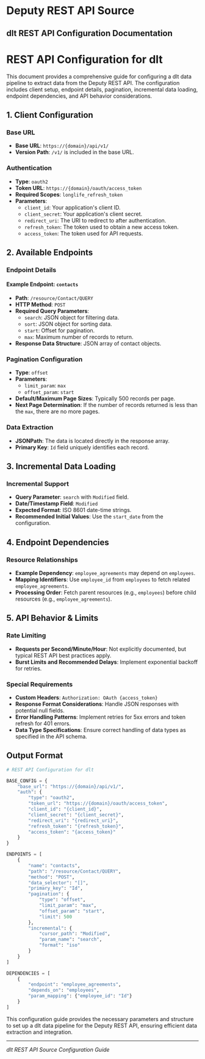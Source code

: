 # Deputy REST API Source

## dlt REST API Configuration Documentation

# REST API Configuration for dlt

This document provides a comprehensive guide for configuring a dlt data pipeline to extract data from the Deputy REST API. The configuration includes client setup, endpoint details, pagination, incremental data loading, endpoint dependencies, and API behavior considerations.

## 1. Client Configuration

### Base URL
- **Base URL**: `https://{domain}/api/v1/`
- **Version Path**: `/v1/` is included in the base URL.

### Authentication
- **Type**: `oauth2`
- **Token URL**: `https://{domain}/oauth/access_token`
- **Required Scopes**: `longlife_refresh_token`
- **Parameters**:
  - `client_id`: Your application's client ID.
  - `client_secret`: Your application's client secret.
  - `redirect_uri`: The URI to redirect to after authentication.
  - `refresh_token`: The token used to obtain a new access token.
  - `access_token`: The token used for API requests.

## 2. Available Endpoints

### Endpoint Details

#### Example Endpoint: `contacts`
- **Path**: `/resource/Contact/QUERY`
- **HTTP Method**: `POST`
- **Required Query Parameters**:
  - `search`: JSON object for filtering data.
  - `sort`: JSON object for sorting data.
  - `start`: Offset for pagination.
  - `max`: Maximum number of records to return.
- **Response Data Structure**: JSON array of contact objects.

### Pagination Configuration
- **Type**: `offset`
- **Parameters**:
  - `limit_param`: `max`
  - `offset_param`: `start`
- **Default/Maximum Page Sizes**: Typically 500 records per page.
- **Next Page Determination**: If the number of records returned is less than the `max`, there are no more pages.

### Data Extraction
- **JSONPath**: The data is located directly in the response array.
- **Primary Key**: `Id` field uniquely identifies each record.

## 3. Incremental Data Loading

### Incremental Support
- **Query Parameter**: `search` with `Modified` field.
- **Date/Timestamp Field**: `Modified`
- **Expected Format**: ISO 8601 date-time strings.
- **Recommended Initial Values**: Use the `start_date` from the configuration.

## 4. Endpoint Dependencies

### Resource Relationships
- **Example Dependency**: `employee_agreements` may depend on `employees`.
- **Mapping Identifiers**: Use `employee_id` from `employees` to fetch related `employee_agreements`.
- **Processing Order**: Fetch parent resources (e.g., `employees`) before child resources (e.g., `employee_agreements`).

## 5. API Behavior & Limits

### Rate Limiting
- **Requests per Second/Minute/Hour**: Not explicitly documented, but typical REST API best practices apply.
- **Burst Limits and Recommended Delays**: Implement exponential backoff for retries.

### Special Requirements
- **Custom Headers**: `Authorization: OAuth {access_token}`
- **Response Format Considerations**: Handle JSON responses with potential null fields.
- **Error Handling Patterns**: Implement retries for 5xx errors and token refresh for 401 errors.
- **Data Type Specifications**: Ensure correct handling of data types as specified in the API schema.

## Output Format

```python
# REST API Configuration for dlt

BASE_CONFIG = {
    "base_url": "https://{domain}/api/v1/",
    "auth": {
        "type": "oauth2",
        "token_url": "https://{domain}/oauth/access_token",
        "client_id": "{client_id}",
        "client_secret": "{client_secret}",
        "redirect_uri": "{redirect_uri}",
        "refresh_token": "{refresh_token}",
        "access_token": "{access_token}"
    }
}

ENDPOINTS = [
    {
        "name": "contacts",
        "path": "/resource/Contact/QUERY",
        "method": "POST",
        "data_selector": "[]",
        "primary_key": "Id",
        "pagination": {
            "type": "offset",
            "limit_param": "max",
            "offset_param": "start",
            "limit": 500
        },
        "incremental": {
            "cursor_path": "Modified",
            "param_name": "search",
            "format": "iso"
        }
    }
]

DEPENDENCIES = [
    {
        "endpoint": "employee_agreements",
        "depends_on": "employees",
        "param_mapping": {"employee_id": "Id"}
    }
]
```

This configuration guide provides the necessary parameters and structure to set up a dlt data pipeline for the Deputy REST API, ensuring efficient data extraction and integration.

---
*dlt REST API Source Configuration Guide*
